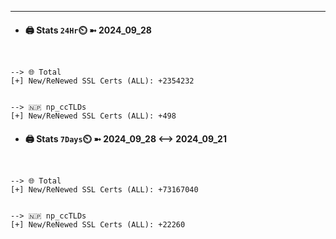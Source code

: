 

---
- #### 🖨️ **Stats** `24Hr`⏲️ ➼ 2024_09_28
```console


--> 🌐 Total
[+] New/ReNewed SSL Certs (ALL): +2354232


--> 🇳🇵 np_ccTLDs
[+] New/ReNewed SSL Certs (ALL): +498

```

- #### 🖨️ **Stats** `7Days`⏲️ ➼ 2024_09_28 <--> 2024_09_21
```console


--> 🌐 Total
[+] New/ReNewed SSL Certs (ALL): +73167040


--> 🇳🇵 np_ccTLDs
[+] New/ReNewed SSL Certs (ALL): +22260

```

